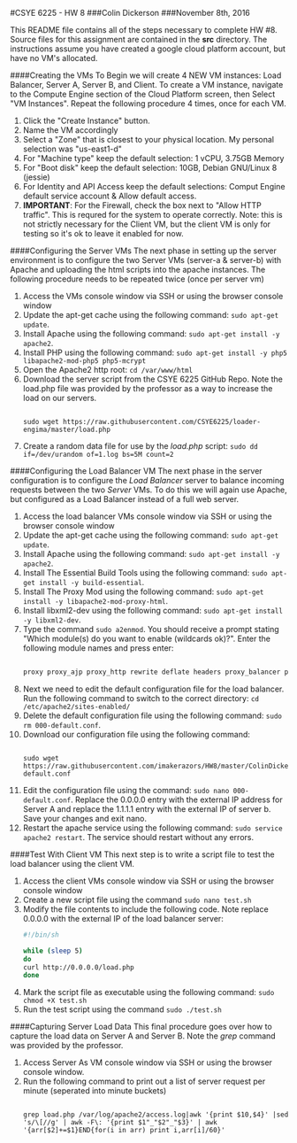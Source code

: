 #CSYE 6225 - HW 8
###Colin Dickerson
###November 8th, 2016

This README file contains all of the steps necessary to complete HW #8. Source files for this assignment are contained in the **src** directory. The instructions assume you have created a google cloud platform account, but have no VM's allocated.

####Creating the VMs
To Begin we will create 4 NEW VM instances: Load Balancer, Server A, Server B, and Client. To create a VM instance, navigate to the Compute Engine section of the Cloud Platform screen, then Select "VM Instances". Repeat the following procedure 4 times, once for each VM.

1. Click the "Create Instance" button.
2. Name the VM accordingly
3. Select a "Zone" that is closest to your physical location. My personal selection was "us-east1-d"
4. For "Machine type"  keep the default selection: 1 vCPU, 3.75GB Memory
5. For "Boot disk" keep the default selection: 10GB, Debian GNU/Linux 8 (jessie)
6. For Identity and API Access keep the default selections: Comput Engine default service account & Allow default access.
7. **IMPORTANT**: For the Firewall, check the box next to "Allow HTTP traffic". This is requred for the system to operate correctly. Note: this is not strictly necessary for the Client VM, but the client VM is only for testing so it's ok to leave it enabled for now.

####Configuring the Server VMs
The next phase in setting up the server environment is to configure the two Server VMs (server-a & server-b) with Apache and uploading the html scripts into the apache instances. The following procedure needs to be repeated twice (once per server vm)

1. Access the VMs console window via SSH or using the browser console window
2. Update the apt-get cache using the following command: `sudo apt-get update`.
3. Install Apache using the following command: `sudo apt-get install -y apache2`.
4. Install PHP using the following command: `sudo apt-get install -y php5 libapache2-mod-php5 php5-mcrypt`
5. Open the Apache2 http root: `cd /var/www/html`
6. Download the server script from the CSYE 6225 GitHub Repo. Note the load.php file was provided by the professor as a way to increase the load on our servers.
    ```
    
    sudo wget https://raw.githubusercontent.com/CSYE6225/loader-engima/master/load.php
    
    ```
7. Create a random data file for use by the _load.php_ script: `sudo dd if=/dev/urandom of=1.log bs=5M count=2`

####Configuring the Load Balancer VM
The next phase in the server configuration is to configure the _Load Balancer_ server to balance incoming requests between the two _Server_ VMs. To do this we will again use Apache, but configured as a Load Balancer instead of a full web server.

1. Access the load balancer VMs console window via SSH or using the browser console window
2. Update the apt-get cache using the following command: `sudo apt-get update`.
3. Install Apache using the following command: `sudo apt-get install -y apache2`.
4. Install The Essential Build Tools using the following command: `sudo apt-get install -y build-essential`.
5. Install The Proxy Mod using the following command: `sudo apt-get install -y libapache2-mod-proxy-html`.
6. Install libxml2-dev using the following command: `sudo apt-get install -y libxml2-dev`. 
8. Type the command `sudo a2enmod`. You should receive a prompt stating "Which module(s) do you want to enable (wildcards ok)?". Enter the following module names and press enter: 
    ```bash
    
    proxy proxy_ajp proxy_http rewrite deflate headers proxy_balancer proxy_connect proxy_html lbmethod_byrequests
    
    ```
9. Next we need to edit the default configuration file for the load balancer. Run the following command to switch to the correct directory: `cd /etc/apache2/sites-enabled/`
10. Delete the default configuration file using the following command: `sudo rm 000-default.conf`.
11. Download our configuration file using the following command: 
    ```
    
    sudo wget https://raw.githubusercontent.com/imakerazors/HW8/master/ColinDickerson/HW8/src/000-default.conf
    
    ```
12. Edit the configuration file using the command: `sudo nano 000-default.conf`. Replace the 0.0.0.0 entry with the external IP address for Server A and replace the 1.1.1.1 entry with the external IP of server b. Save your changes and exit nano.
13. Restart the apache service using the following command: `sudo service apache2 restart`. The service should restart without any errors.

####Test With Client VM
This next step is to write a script file to test the load balancer using the client VM.

1. Access the client VMs console window via SSH or using the browser console window
2. Create a new script file using the command `sudo nano test.sh`
3. Modify the file contents to include the following code. Note replace 0.0.0.0 with the external IP of the load balancer server:
    ```bash
    #!/bin/sh

    while (sleep 5)
    do
    curl http://0.0.0.0/load.php
    done 
    ```
4. Mark the script file as executable using the following command: `sudo chmod +X test.sh`
5. Run the test script using the command `sudo ./test.sh`

####Capturing Server Load Data
This final procedure goes over how to capture the load data on Server A and Server B. Note the *grep* command was provided by the professor.

1. Access Server As VM console window via SSH or using the browser console window.
2. Run the following command to print out a list of server request per minute (seperated into minute buckets)
    ```
    
    grep load.php /var/log/apache2/access.log|awk '{print $10,$4}' |sed 's/\[//g' | awk -F\: '{print $1"_"$2"_"$3}' | awk '{arr[$2]+=$1}END{for(i in arr) print i,arr[i]/60}'
    
    ```

